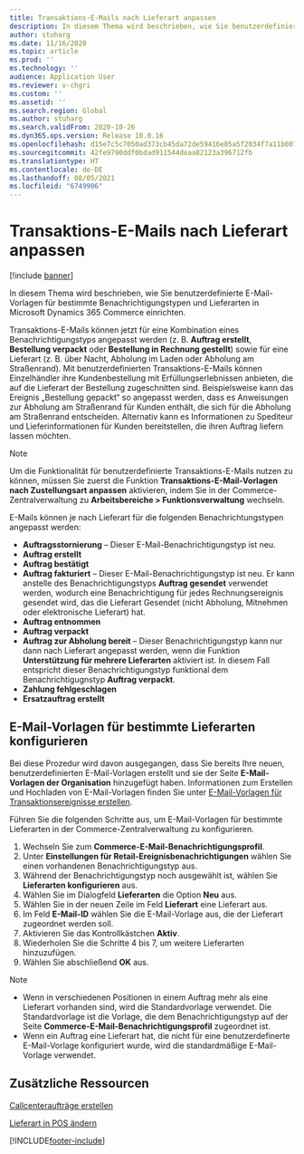 ```yaml
---
title: Transaktions-E-Mails nach Lieferart anpassen
description: In diesem Thema wird beschrieben, wie Sie benutzerdefinierte E-Mail-Vorlagen für bestimmte Benachrichtigungstypen und Lieferarten in Microsoft Dynamics 365 Commerce einrichten.
author: stuharg
ms.date: 11/16/2020
ms.topic: article
ms.prod: ''
ms.technology: ''
audience: Application User
ms.reviewer: v-chgri
ms.custom: ''
ms.assetid: ''
ms.search.region: Global
ms.author: stuharg
ms.search.validFrom: 2020-10-26
ms.dyn365.ops.version: Release 10.0.16
ms.openlocfilehash: d15e7c5c7050ad373cb45da72de59416e85a5f2034f7a11b007d497b2e2b98bd
ms.sourcegitcommit: 42fe9790ddf0bdad911544deaa82123a396712fb
ms.translationtype: HT
ms.contentlocale: de-DE
ms.lasthandoff: 08/05/2021
ms.locfileid: "6749906"
---
```

# <a name="customize-transactional-emails-by-mode-of-delivery"></a>Transaktions-E-Mails nach Lieferart anpassen

[!include [banner](includes/banner.md)]

In diesem Thema wird beschrieben, wie Sie benutzerdefinierte E-Mail-Vorlagen für bestimmte Benachrichtigungstypen und Lieferarten in Microsoft Dynamics 365 Commerce einrichten.

Transaktions-E-Mails können jetzt für eine Kombination eines Benachrichtigungstyps angepasst werden (z. B. **Auftrag erstellt**, **Bestellung verpackt** oder **Bestellung in Rechnung gestellt**) sowie für eine Lieferart (z. B. über Nacht, Abholung im Laden oder Abholung am Straßenrand). Mit benutzerdefinierten Transaktions-E-Mails können Einzelhändler ihre Kundenbestellung mit Erfüllungserlebnissen anbieten, die auf die Lieferart der Bestellung zugeschnitten sind. Beispielsweise kann das Ereignis „Bestellung gepackt“ so angepasst werden, dass es Anweisungen zur Abholung am Straßenrand für Kunden enthält, die sich für die Abholung am Straßenrand entscheiden. Alternativ kann es Informationen zu Spediteur und Lieferinformationen für Kunden bereitstellen, die ihren Auftrag liefern lassen möchten.

> [!NOTE]
> Um die Funktionalität für benutzerdefinierte Transaktions-E-Mails nutzen zu können, müssen Sie zuerst die Funktion **Transaktions-E-Mail-Vorlagen nach Zustellungsart anpassen** aktivieren, indem Sie in der Commerce-Zentralverwaltung zu **Arbeitsbereiche \> Funktionsverwaltung** wechseln.

E-Mails können je nach Lieferart für die folgenden Benachrichtungstypen angepasst werden:

- **Auftragsstornierung** – Dieser E-Mail-Benachrichtigungstyp ist neu.
- **Auftrag erstellt**
- **Auftrag bestätigt**
- **Auftrag fakturiert** – Dieser E-Mail-Benachrichtigungstyp ist neu. Er kann anstelle des Benachrichtigungstyps **Auftrag gesendet** verwendet werden, wodurch eine Benachrichtigung für jedes Rechnungsereignis gesendet wird, das die Lieferart Gesendet (nicht Abholung, Mitnehmen oder elektronische Lieferart) hat.
- **Auftrag entnommen**
- **Auftrag verpackt**
- **Auftrag zur Abholung bereit** – Dieser Benachrichtigungstyp kann nur dann nach Lieferart angepasst werden, wenn die Funktion **Unterstützung für mehrere Lieferarten** aktiviert ist. In diesem Fall entspricht dieser Benachrichtigungstyp funktional dem Benachrichtigugnstyp **Auftrag verpackt**.
- **Zahlung fehlgeschlagen**
- **Ersatzauftrag erstellt**

## <a name="configure-email-templates-for-specific-modes-of-delivery"></a>E-Mail-Vorlagen für bestimmte Lieferarten konfigurieren

Bei diese Prozedur wird davon ausgegangen, dass Sie bereits Ihre neuen, benutzerdefinierten E-Mail-Vorlagen erstellt und sie der Seite **E-Mail-Vorlagen der Organisation** hinzugefügt haben. Informationen zum Erstellen und Hochladen von E-Mail-Vorlagen finden Sie unter [E-Mail-Vorlagen für Transaktionsereignisse erstellen](email-templates-transactions.md).

Führen Sie die folgenden Schritte aus, um E-Mail-Vorlagen für bestimmte Lieferarten in der Commerce-Zentralverwaltung zu konfigurieren.

1. Wechseln Sie zum **Commerce-E-Mail-Benachrichtigungsprofil**.
1. Unter **Einstellungen für Retail-Ereignisbenachrichtigungen** wählen Sie einen vorhandenen Benachrichtigungstyp aus.
1. Während der Benachrichtigungstyp noch ausgewählt ist, wählen Sie **Lieferarten konfigurieren** aus.
1. Wählen Sie im Dialogfeld **Lieferarten** die Option **Neu** aus.
1. Wählen Sie in der neuen Zeile im Feld **Lieferart** eine Lieferart aus.
1. Im Feld **E-Mail-ID** wählen Sie die E-Mail-Vorlage aus, die der Lieferart zugeordnet werden soll.
1. Aktivieren Sie das Kontrollkästchen **Aktiv**.
1. Wiederholen Sie die Schritte 4 bis 7, um weitere Lieferarten hinzuzufügen.
1. Wählen Sie abschließend **OK** aus.

> [!NOTE]
> - Wenn in verschiedenen Positionen in einem Auftrag mehr als eine Lieferart vorhanden sind, wird die Standardvorlage verwendet. Die Standardvorlage ist die Vorlage, die dem Benachrichtigungstyp auf der Seite **Commerce-E-Mail-Benachrichtigungsprofil** zugeordnet ist.
> - Wenn ein Auftrag eine Lieferart hat, die nicht für eine benutzerdefinerte E-Mail-Vorlage konfiguriert wurde, wird die standardmäßige E-Mail-Vorlage verwendet.

## <a name="additional-resources"></a>Zusätzliche Ressourcen

[Callcenteraufträge erstellen](tasks/create-call-center-orders.md)

[Lieferart in POS ändern](pos-change-delivery-mode.md)


[!INCLUDE[footer-include](../includes/footer-banner.md)]